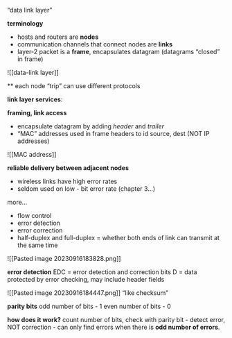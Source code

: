 “data link layer”

**terminology**
- hosts and routers are **nodes**
- communication channels that connect nodes are **links**
- layer-2 packet is a **frame**, encapsulates datagram (datagrams “closed” in frame)

![[data-link layer]]

** each node “trip” can use different protocols

**link layer services**:

**framing, link access** 
- encapsulate datagram by adding *header* and *trailer*
- “MAC” addresses used in frame headers to id source, dest (NOT IP addresses)

![[MAC address]]

**reliable delivery between adjacent nodes** 
- wireless links have high error rates
- seldom used on low - bit error rate (chapter 3…)

more…
- flow control
- error detection
- error correction
- half-duplex and full-duplex = whether both ends of link can transmit at the same time

![[Pasted image 20230916183828.png]]

**error detection**
EDC = error detection and correction bits
D = data protected by error checking, may include header fields

![[Pasted image 20230916184447.png]]
“like checksum”

**parity bits**
odd number of bits - 1
even number of bits - 0

**how does it work?** count number of bits, check with parity bit - detect error, NOT correction - can only find errors when there is **odd number of errors**.

